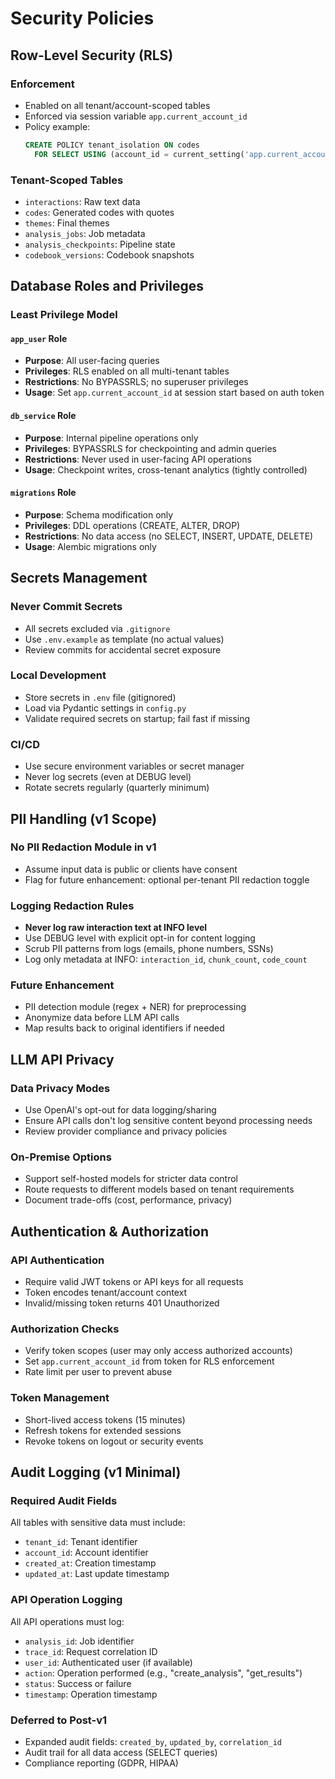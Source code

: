 # Security Policies

## Row-Level Security (RLS)

### Enforcement
- Enabled on all tenant/account-scoped tables
- Enforced via session variable `app.current_account_id`
- Policy example:
  ```sql
  CREATE POLICY tenant_isolation ON codes
    FOR SELECT USING (account_id = current_setting('app.current_account_id')::uuid);
  ```

### Tenant-Scoped Tables
- `interactions`: Raw text data
- `codes`: Generated codes with quotes
- `themes`: Final themes
- `analysis_jobs`: Job metadata
- `analysis_checkpoints`: Pipeline state
- `codebook_versions`: Codebook snapshots

## Database Roles and Privileges

### Least Privilege Model

#### `app_user` Role
- **Purpose**: All user-facing queries
- **Privileges**: RLS enabled on all multi-tenant tables
- **Restrictions**: No BYPASSRLS; no superuser privileges
- **Usage**: Set `app.current_account_id` at session start based on auth token

#### `db_service` Role
- **Purpose**: Internal pipeline operations only
- **Privileges**: BYPASSRLS for checkpointing and admin queries
- **Restrictions**: Never used in user-facing API operations
- **Usage**: Checkpoint writes, cross-tenant analytics (tightly controlled)

#### `migrations` Role
- **Purpose**: Schema modification only
- **Privileges**: DDL operations (CREATE, ALTER, DROP)
- **Restrictions**: No data access (no SELECT, INSERT, UPDATE, DELETE)
- **Usage**: Alembic migrations only

## Secrets Management

### Never Commit Secrets
- All secrets excluded via `.gitignore`
- Use `.env.example` as template (no actual values)
- Review commits for accidental secret exposure

### Local Development
- Store secrets in `.env` file (gitignored)
- Load via Pydantic settings in `config.py`
- Validate required secrets on startup; fail fast if missing

### CI/CD
- Use secure environment variables or secret manager
- Never log secrets (even at DEBUG level)
- Rotate secrets regularly (quarterly minimum)

## PII Handling (v1 Scope)

### No PII Redaction Module in v1
- Assume input data is public or clients have consent
- Flag for future enhancement: optional per-tenant PII redaction toggle

### Logging Redaction Rules
- **Never log raw interaction text at INFO level**
- Use DEBUG level with explicit opt-in for content logging
- Scrub PII patterns from logs (emails, phone numbers, SSNs)
- Log only metadata at INFO: `interaction_id`, `chunk_count`, `code_count`

### Future Enhancement
- PII detection module (regex + NER) for preprocessing
- Anonymize data before LLM API calls
- Map results back to original identifiers if needed

## LLM API Privacy

### Data Privacy Modes
- Use OpenAI's opt-out for data logging/sharing
- Ensure API calls don't log sensitive content beyond processing needs
- Review provider compliance and privacy policies

### On-Premise Options
- Support self-hosted models for stricter data control
- Route requests to different models based on tenant requirements
- Document trade-offs (cost, performance, privacy)

## Authentication & Authorization

### API Authentication
- Require valid JWT tokens or API keys for all requests
- Token encodes tenant/account context
- Invalid/missing token returns 401 Unauthorized

### Authorization Checks
- Verify token scopes (user may only access authorized accounts)
- Set `app.current_account_id` from token for RLS enforcement
- Rate limit per user to prevent abuse

### Token Management
- Short-lived access tokens (15 minutes)
- Refresh tokens for extended sessions
- Revoke tokens on logout or security events

## Audit Logging (v1 Minimal)

### Required Audit Fields
All tables with sensitive data must include:
- `tenant_id`: Tenant identifier
- `account_id`: Account identifier
- `created_at`: Creation timestamp
- `updated_at`: Last update timestamp

### API Operation Logging
All API operations must log:
- `analysis_id`: Job identifier
- `trace_id`: Request correlation ID
- `user_id`: Authenticated user (if available)
- `action`: Operation performed (e.g., "create_analysis", "get_results")
- `status`: Success or failure
- `timestamp`: Operation timestamp

### Deferred to Post-v1
- Expanded audit fields: `created_by`, `updated_by`, `correlation_id`
- Audit trail for all data access (SELECT queries)
- Compliance reporting (GDPR, HIPAA)
